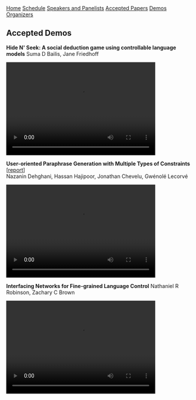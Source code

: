 <div class="header">
  <a href="https://ctrlgenworkshop.github.io/">Home</a>
  <a href="https://ctrlgenworkshop.github.io/schedule.html">Schedule</a>
  <a href="https://ctrlgenworkshop.github.io/speakers_panelists.html">Speakers and Panelists</a>
  <a href="https://ctrlgenworkshop.github.io/accepted_papers.html">Accepted Papers</a>
  <a class="active" href="https://ctrlgenworkshop.github.io/accepted_demos.html">Demos</a>
  <a href="https://ctrlgenworkshop.github.io/organizers.html">Organizers</a>
</div>

<head>
<meta http-equiv="Content-Type" content="text/html; charset=UTF-8">
  <meta name="viewport" content="“width=800”">
</head>

## Accepted Demos

**Hide N' Seek: A social deduction game using controllable language models**
Suma D Bailis, Jane Friedhoff

<video width="400" height="250" controls>
  <source src="demos/neurips-demo-track-nov17-720p.mov">
Your browser does not support the video tag.
</video>

**User-oriented Paraphrase Generation with Multiple Types of Constraints** \[[report](demos/CtrlGenDemo/NeurIPS_2021_Demo.pdf)\]\
Nazanin Dehghani, Hassan Hajipoor, Jonathan Chevelu, Gwénolé Lecorvé

<video width="400" height="250" controls>
  <source src="demos/CtrlGenDemo/paraphrase_demo.mp4" type="video/mp4">
Your browser does not support the video tag.
</video>

**Interfacing Networks for Fine-grained Language Control**
Nathaniel R Robinson, Zachary C Brown

<video width="400" height="250" controls>
  <source src="demos/Robinson_Brown_CtrlGen.mp4" type="video/mp4">
Your browser does not support the video tag.
</video>